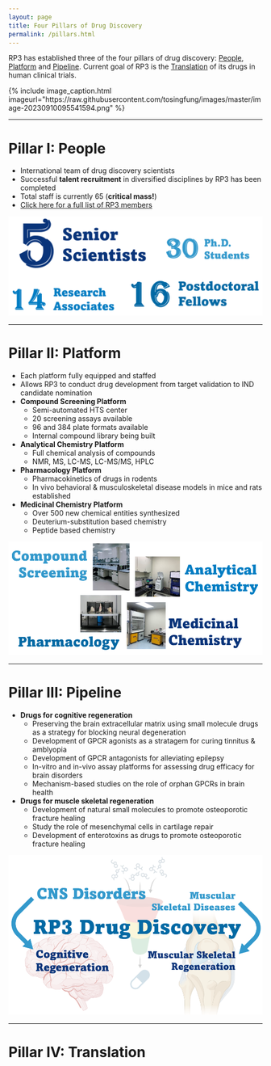```yaml
---
layout: page
title: Four Pillars of Drug Discovery
permalink: /pillars.html
---
```


<div class="site-description">
    <p>
        RP3 has established three of the four pillars of drug discovery: <a href="">People</a>, <a href="">Platform</a> and <a href="">Pipeline</a>. Current goal of RP3 is the <a href="">Translation</a> of its drugs in human clinical trials.
    </p>
</div>
{% include image_caption.html imageurl="https://raw.githubusercontent.com/tosingfung/images/master/image-20230910095541594.png"  %}

---

# Pillar I: People

- International team of drug discovery scientists
- Successful **talent recruitment** in diversified disciplines by RP3 has been completed
- Total staff is currently 65 (**critical mass!**)
- [Click here for a full list of RP3 members](/people)

![image-20230910114849560](https://raw.githubusercontent.com/tosingfung/images/master/image-20230910114849560.png)

---

# Pillar II: Platform

- Each platform fully equipped and staffed
- Allows RP3 to conduct drug development from target validation to IND candidate nomination
- **Compound Screening Platform**
  - Semi-automated HTS center
  - 20 screening assays available
  - 96 and 384 plate formats available
  - Internal compound library being built
- **Analytical Chemistry Platform**
  - Full chemical analysis of compounds
  - NMR, MS, LC-MS, LC-MS/MS, HPLC
- **Pharmacology Platform**
  - Pharmacokinetics of drugs in rodents
  - In vivo behavioral & musculoskeletal disease models in mice and rats established
- **Medicinal Chemistry Platform**
  - Over 500 new chemical entities synthesized
  - Deuterium-substitution based chemistry
  - Peptide based chemistry  

![image-20230910122903281](https://raw.githubusercontent.com/tosingfung/images/master/image-20230910122903281.png)

---

# Pillar III: Pipeline

- **Drugs for cognitive regeneration**
  - Preserving the brain extracellular matrix using small molecule drugs as a strategy for blocking neural degeneration
  - Development of GPCR agonists as a stratagem for curing tinnitus & amblyopia
  - Development of GPCR antagonists for alleviating epilepsy
  - In-vitro and in-vivo assay platforms for assessing drug efficacy for brain disorders
  - Mechanism-based studies on the role of orphan GPCRs in brain health
- **Drugs for muscle skeletal regeneration**
  - Development of natural small molecules to promote osteoporotic fracture healing
  - Study the role of mesenchymal cells in cartilage repair
  - Development of enterotoxins as drugs to promote osteoporotic fracture healing

![image-20230910135453970](https://raw.githubusercontent.com/tosingfung/images/master/image-20230910135453970.png)

---

# Pillar IV: Translation

